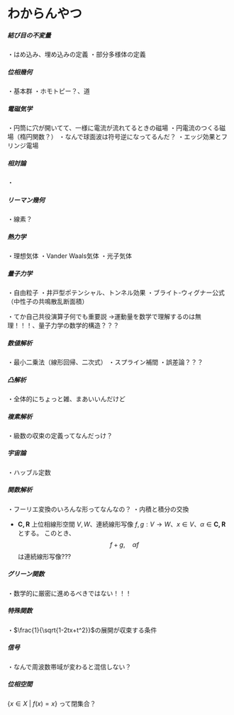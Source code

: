 # わからんやつ

##### 結び目の不変量

・はめ込み、埋め込みの定義
・部分多様体の定義

##### 位相幾何

・基本群
・ホモトピー？、道

##### 電磁気学

・円筒に穴が開いてて、一様に電流が流れてるときの磁場
・円電流のつくる磁場（楕円関数？）
・なんで球面波は符号逆になってるんだ？
・エッジ効果とフリンジ電場

##### 相対論

・

##### リーマン幾何

・線素？

##### 熱力学

・理想気体
・Vander Waals気体
・光子気体


##### 量子力学

・自由粒子
・井戸型ポテンシャル、トンネル効果
・ブライト-ウィグナー公式（中性子の共鳴散乱断面積）

・てか自己共役演算子何でも重要説
→運動量を数学で理解するのは無理！！！、量子力学の数学的構造？？？

##### 数値解析

・最小二乗法（線形回帰、二次式）
・スプライン補間
・誤差論？？？
##### 凸解析

・全体的にちょっと雑、まあいいんだけど

##### 複素解析

・級数の収束の定義ってなんだっけ？

##### 宇宙論

・ハッブル定数

##### 関数解析

・フーリエ変換のいろんな形ってなんなの？
・内積と積分の交換

- $\bm{C,R}$ 上位相線形空間 $V,W$、連続線形写像 $f,g:V\to W$、$x\in V$、$\alpha\in \bm{C,R}$ とする。
このとき、$$f+g,\quad \alpha f$$ は連続線形写像???

##### グリーン関数

・数学的に厳密に進めるべきではない！！！


##### 特殊関数

・$\frac{1}{\sqrt{1-2tx+t^2}}$の展開が収束する条件

##### 信号

・なんで周波数帯域が変わると混信しない？

##### 位相空間

$\{x\in X\ |\ f(x)=x \}$ って閉集合？